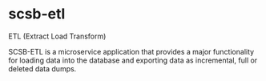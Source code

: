 # scsb-etl
ETL (Extract Load Transform)

SCSB-ETL is a microservice application that provides a major functionality for loading data into the database and exporting data as incremental, full or deleted data dumps.

